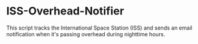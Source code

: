 # ISS-Overhead-Notifier
This script tracks the International Space Station (ISS) and sends an email notification when it's passing overhead during nighttime hours.

